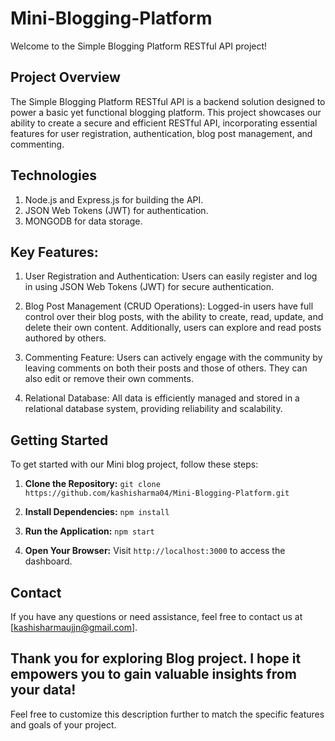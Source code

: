 # Mini-Blogging-Platform
Welcome to the Simple Blogging Platform RESTful API project! 

## Project Overview
The Simple Blogging Platform RESTful API is a backend solution designed to power a basic yet functional blogging platform. This project showcases our ability to create a secure and efficient RESTful API, incorporating essential features for user registration, authentication, blog post management, and commenting.

## Technologies
1. Node.js and Express.js for building the API.
2. JSON Web Tokens (JWT) for authentication.
3. MONGODB for data storage.

## Key Features:

1. User Registration and Authentication: Users can easily register and log in using JSON Web Tokens (JWT) for secure authentication.

2. Blog Post Management (CRUD Operations): Logged-in users have full control over their blog posts, with the ability to create, read, update, and delete their own content. Additionally, users can explore and read posts authored by others.

3. Commenting Feature: Users can actively engage with the community by leaving comments on both their posts and those of others. They can also edit or remove their own comments.

4. Relational Database: All data is efficiently managed and stored in a relational database system, providing reliability and scalability.


## Getting Started
To get started with our Mini blog project, follow these steps:

1. **Clone the Repository:** `git clone https://github.com/kashisharma04/Mini-Blogging-Platform.git`

2. **Install Dependencies:** `npm install`

3. **Run the Application:** `npm start`

4. **Open Your Browser:** Visit `http://localhost:3000` to access the dashboard.
## Contact
If you have any questions or need assistance, feel free to contact us at [kashisharmaujjn@gmail.com].

Thank you for exploring Blog project. I hope it empowers you to gain valuable insights from your data!
---
Feel free to customize this description further to match the specific features and goals of your project.
